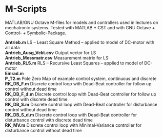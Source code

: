 # M-Scripts
MATLAB/GNU Octave M-files for models and controllers used in lectures on mechatronic systems.
Tested with MATLAB + CST and with GNU Octave + Control- + Symbolic-Package.

**Antrieb.m** LS – Least Square Method – applied to model of DC-motor with all data  
**Antrieb_Ausg_Vekt.csv** Output vector for LS  
**Antrieb_Messmatr.csv** Measurement matrix for LS  
**Antrieb_RLS.m** RLS – Recursive Least Squares – applied to model of DC-motor  
**Einrad.m**  
**P_T2.m** Pole Zero Map of example control system, continuous and discrete  
**RK_DB_F.m** Discrete control loop with Dead-Beat controller for follow up control without dead time  
**RK_DB_F_d.m** Discrete control loop with Dead-Beat controller for follow up control with discrete dead time  
**RK_DB_S.m** Discrete control loop with Dead-Beat controller for disturbance control without dead time  
**RK_DB_S_d.m** Discrete control loop with Dead-Beat controller for disturbance control with discrete dead time  
**RK_MV.m** Discrete control loop with Minimal-Variance controller for disturbance control without dead time  
